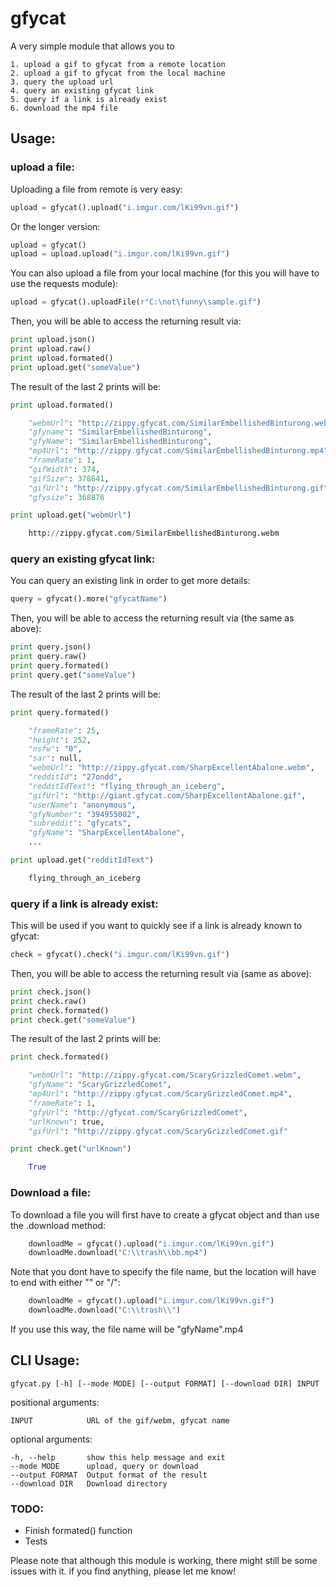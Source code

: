 gfycat
==========

A very simple module that allows you to

    1. upload a gif to gfycat from a remote location
    2. upload a gif to gfycat from the local machine
    3. query the upload url
    4. query an existing gfycat link
    5. query if a link is already exist
    6. download the mp4 file

## Usage:

### upload a file:
Uploading a file from remote is very easy:

```python
upload = gfycat().upload("i.imgur.com/lKi99vn.gif")
```

Or the longer version:

```python
upload = gfycat()
upload = upload.upload("i.imgur.com/lKi99vn.gif")
```

You can also upload a file from your local machine (for this you will have to use the requests module):

```python
upload = gfycat().uploadFile(r"C:\not\funny\sample.gif")
```

Then, you will be able to access the returning result via:

```Python
print upload.json()
print upload.raw()
print upload.formated()
print upload.get("someValue")
```

The result of the last 2 prints will be:

```python
print upload.formated()

    "webmUrl": "http://zippy.gfycat.com/SimilarEmbellishedBinturong.webm",
    "gfyname": "SimilarEmbellishedBinturong",
    "gfyName": "SimilarEmbellishedBinturong",
    "mp4Url": "http://zippy.gfycat.com/SimilarEmbellishedBinturong.mp4",
    "frameRate": 1,
    "gifWidth": 374,
    "gifSize": 378641,
    "gifUrl": "http://zippy.gfycat.com/SimilarEmbellishedBinturong.gif",
    "gfysize": 368876

print upload.get("webmUrl")

    http://zippy.gfycat.com/SimilarEmbellishedBinturong.webm
```

### query an existing gfycat link:

You can query an existing link in order to get more details:

```python
query = gfycat().more("gfycatName")
```

Then, you will be able to access the returning result via (the same as above):

```Python
print query.json()
print query.raw()
print query.formated()
print query.get("someValue")
```

The result of the last 2 prints will be:

```python
print query.formated()

    "frameRate": 25,
    "height": 252,
    "nsfw": "0",
    "sar": null,
    "webmUrl": "http://zippy.gfycat.com/SharpExcellentAbalone.webm",
    "redditId": "27ondd",
    "redditIdText": "flying_through_an_iceberg",
    "gifUrl": "http://giant.gfycat.com/SharpExcellentAbalone.gif",
    "userName": "anonymous",
    "gfyNumber": "394955002",
    "subreddit": "gfycats",
    "gfyName": "SharpExcellentAbalone",
    ...

print upload.get("redditIdText")

    flying_through_an_iceberg
```

### query if a link is already exist:

This will be used if you want to quickly see if a link is already known to gfycat:

```python
check = gfycat().check("i.imgur.com/lKi99vn.gif")
```

Then, you will be able to access the returning result via (same as above):

```Python
print check.json()
print check.raw()
print check.formated()
print check.get("someValue")
```

The result of the last 2 prints will be:

```python
print check.formated()

    "webmUrl": "http://zippy.gfycat.com/ScaryGrizzledComet.webm",
    "gfyName": "ScaryGrizzledComet",
    "mp4Url": "http://zippy.gfycat.com/ScaryGrizzledComet.mp4",
    "frameRate": 1,
    "gfyUrl": "http://gfycat.com/ScaryGrizzledComet",
    "urlKnown": true,
    "gifUrl": "http://zippy.gfycat.com/ScaryGrizzledComet.gif"

print check.get("urlKnown")

    True
```

### Download a file:

To download a file you will first have to create a gfycat object and than use the .download method:

```python
    downloadMe = gfycat().upload("i.imgur.com/lKi99vn.gif")
    downloadMe.download("C:\\trash\\bb.mp4")
```

Note that you dont have to specify the file name, but the location will have to end with either "\" or "/":

```python
    downloadMe = gfycat().upload("i.imgur.com/lKi99vn.gif")
    downloadMe.download("C:\\trash\\")
```

If you use this way, the file name will be "gfyName".mp4

## CLI Usage:

    gfycat.py [-h] [--mode MODE] [--output FORMAT] [--download DIR] INPUT

positional arguments:

    INPUT            URL of the gif/webm, gfycat name

optional arguments:

    -h, --help       show this help message and exit
    --mode MODE      upload, query or download
    --output FORMAT  Output format of the result
    --download DIR   Download directory

### TODO:
- Finish formated() function
- Tests

Please note that although this module is working, there might still be some issues with it. if you find anything, please let me know!
